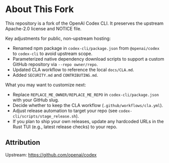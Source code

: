 About This Fork
===============

This repository is a fork of the OpenAI Codex CLI. It preserves the upstream Apache-2.0 license and NOTICE file.

Key adjustments for public, non-upstream hosting:

- Renamed npm package in `codex-cli/package.json` from `@openai/codex` to `codex-cli` to avoid upstream scope.
- Parameterized native dependency download scripts to support a custom GitHub repository via `--repo owner/repo`.
- Updated CLA workflow to reference the local `docs/CLA.md`.
- Added `SECURITY.md` and `CONTRIBUTING.md`.

What you may want to customize next:

- Replace `REPLACE_ME_OWNER/REPLACE_ME_REPO` in `codex-cli/package.json` with your GitHub slug.
- Decide whether to keep the CLA workflow (`.github/workflows/cla.yml`).
- Adjust release automation to target your repo (see `codex-cli/scripts/stage_release.sh`).
- If you plan to ship your own releases, update any hardcoded URLs in the Rust TUI (e.g., latest release checks) to your repo.

Attribution
-----------

Upstream: https://github.com/openai/codex

